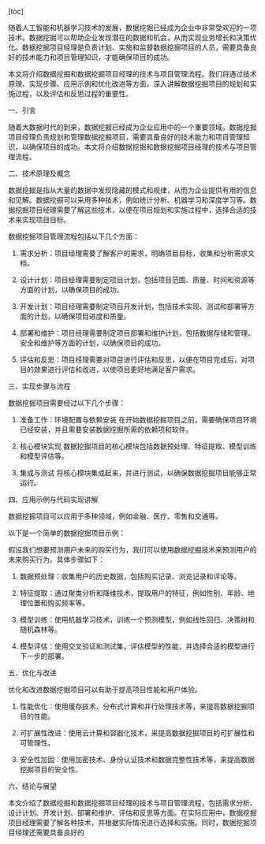 
[toc]                    
                
                
随着人工智能和机器学习技术的发展，数据挖掘已经成为企业中非常受欢迎的一项技术。数据挖掘可以帮助企业发现潜在的数据和机会，从而实现业务增长和决策优化。数据挖掘项目经理是负责计划、实施和监督数据挖掘项目的人员，需要具备良好的技术能力和项目管理知识，才能确保项目的成功。

本文将介绍数据挖掘和数据挖掘项目经理的技术与项目管理流程。我们将通过技术原理、实现步骤、应用示例和优化改进等方面，深入讲解数据挖掘项目的规划和实施过程，以及评估和反思过程的重要性。

一、引言

随着大数据时代的到来，数据挖掘已经成为企业应用中的一个重要领域。数据挖掘项目经理负责规划和管理数据挖掘项目，需要具备良好的技术能力和项目管理知识，以确保项目的成功。本文将介绍数据挖掘和数据挖掘项目经理的技术与项目管理流程。

二、技术原理及概念

数据挖掘是指从大量的数据中发现隐藏的模式和规律，从而为企业提供有用的信息和见解。数据挖掘可以采用多种技术，例如统计分析、机器学习和深度学习等。数据挖掘项目经理需要了解这些技术，以便在项目规划和实施过程中，选择合适的技术来实现项目目标。

数据挖掘项目管理流程包括以下几个方面：

1. 需求分析：项目经理需要了解客户的需求，明确项目目标，收集和分析需求文档。

2. 设计计划：项目经理需要制定项目计划，包括项目范围、质量、时间和资源等方面的计划，以确保项目的成功。

3. 开发计划：项目经理需要制定项目开发计划，包括技术实现、测试和部署等方面的计划，以确保项目进度和质量。

4. 部署和维护：项目经理需要制定项目部署和维护计划，包括数据存储和管理、安全和维护等方面的计划，以确保项目的成功。

5. 评估和反思：项目经理需要对项目进行评估和反思，以便在项目完成后，对项目的效果进行评估和改进，以使项目更好地满足客户需求。

三、实现步骤与流程

数据挖掘项目需要经过以下几个步骤：

1. 准备工作：环境配置与依赖安装
在开始数据挖掘项目之前，需要确保项目环境已经安装，并且需要安装数据挖掘所需的依赖项和软件。

2. 核心模块实现
数据挖掘项目的核心模块包括数据预处理、特征提取、模型训练和模型评估等。

3. 集成与测试
将核心模块集成起来，并进行测试，以确保数据挖掘项目能够正常运行。

四、应用示例与代码实现讲解

数据挖掘项目可以应用于多种领域，例如金融、医疗、零售和交通等。

以下是一个简单的数据挖掘项目示例：

假设我们想要预测用户未来的购买行为，我们可以使用数据挖掘技术来预测用户的未来购买行为。具体步骤如下：

1. 数据预处理：收集用户的历史数据，包括购买记录、浏览记录和评论等。

2. 特征提取：通过聚类分析和降维技术，提取用户的特征，例如性别、年龄、地理位置和购买频率等。

3. 模型训练：使用机器学习技术，训练一个预测模型，例如线性回归、决策树和随机森林等。

4. 模型评估：使用交叉验证和测试集，评估模型的性能，并选择合适的模型进行下一步的部署。

五、优化与改进

优化和改进数据挖掘项目可以有助于提高项目性能和用户体验。

1. 性能优化：使用缓存技术、分布式计算和并行处理技术等，来提高数据挖掘项目的性能。

2. 可扩展性改进：使用云计算和容器化技术，来提高数据挖掘项目的可扩展性和可管理性。

3. 安全性加固：使用加密技术、身份认证技术和数据完整性技术等，来提高数据挖掘项目的安全性。

六、结论与展望

本文介绍了数据挖掘和数据挖掘项目经理的技术与项目管理流程，包括需求分析、设计计划、开发计划、部署和维护、评估和反思等方面。在实际应用中，数据挖掘项目经理需要了解各种技术，并根据实际情况进行选择和实施。同时，数据挖掘项目经理还需要具备良好的

